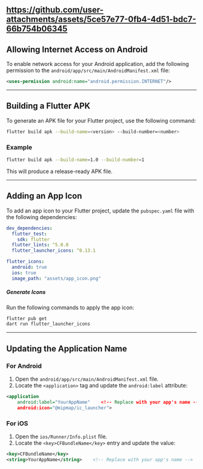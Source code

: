 https://github.com/user-attachments/assets/5ce57e77-0fb4-4d51-bdc7-66b754b06345
---

## Allowing Internet Access on Android

To enable network access for your Android application, add the following permission to the `android/app/src/main/AndroidManifest.xml` file:

```xml
<uses-permission android:name="android.permission.INTERNET"/>
```

---

## Building a Flutter APK

To generate an APK file for your Flutter project, use the following command:

```bash
flutter build apk --build-name=<version> --build-number=<number>
```

### Example

```bash
flutter build apk --build-name=1.0 --build-number=1
```

This will produce a release-ready APK file.

---

## Adding an App Icon

To add an app icon to your Flutter project, update the `pubspec.yaml` file with the following dependencies:

```yaml
dev_dependencies:
  flutter_test:
    sdk: flutter
  flutter_lints: ^5.0.0
  flutter_launcher_icons: ^0.13.1

flutter_icons:
  android: true
  ios: true
  image_path: "assets/app_icon.png"
```

##### Generate Icons

Run the following commands to apply the app icon:

```bash
flutter pub get
dart run flutter_launcher_icons
```

---

## Updating the Application Name

### For Android

1. Open the `android/app/src/main/AndroidManifest.xml` file.
2. Locate the `<application>` tag and update the `android:label` attribute:

```xml
<application
    android:label="YourAppName"    <!-- Replace with your app's name -->
    android:icon="@mipmap/ic_launcher">
```

### For iOS

1. Open the `ios/Runner/Info.plist` file.
2. Locate the `<key>CFBundleName</key>` entry and update the value:

```xml
<key>CFBundleName</key>
<string>YourAppName</string>    <!-- Replace with your app's name -->
```
